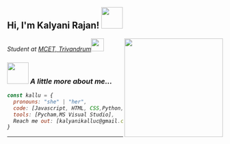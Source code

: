 <h2> Hi, I'm Kalyani Rajan! <img src="https://media.giphy.com/media/mGcNjsfWAjY5AEZNw6/giphy.gif" width="50"></h2>
<img align='right' src="https://media.giphy.com/media/ieyl9zmCjO4b4t6qoY/giphy.gif" width="230">
<p><em>Student at <a href="https://mcetonline.com/r">MCET, Trivandrum</a><img src="https://media.giphy.com/media/fYSnHlufseco8Fh93Z/giphy.gif" width="30"></br>


### <img src="https://media.giphy.com/media/VgCDAzcKvsR6OM0uWg/giphy.gif" width="50"> A little more about me...  

```javascript
const kallu = {
  pronouns: "she" | "her",
  code: [Javascript, HTML, CSS,Python, Java,C++,C],
  tools: [Pycham,MS Visual Studio],
  Reach me out: [kalyanikalluc@gmail.com]
}
```
---
